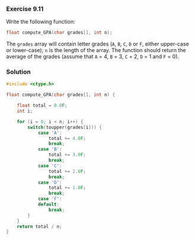 ### Exercise 9.11
Write the following function:

```c
float compute_GPA(char grades[], int n);
```

The `grades` array will contain letter grades (`A`, `B`, `C`, `D` or `F`, either
upper-case or lower-case); `n` is the length of the array. The function should
return the average of the grades (assume that `A` = 4, `B` = 3, `C` = 2, `D` = 1
and `F` = 0).

### Solution

```c
#include <ctype.h>

float compute_GPA(char grades[], int n) {

    float total = 0.0F;
    int i;

    for (i = 0; i < n; i++) {
        switch(toupper(grades[i])) {
            case 'A':
                total += 4.0F;
                break;
            case 'B':
                total += 3.0F;
                break;
            case 'C':
                total += 2.0F;
                break;
            case 'D':
                total += 1.0F;
                break;
            case 'F':
            default:
                break;
        }
    }
    return total / n;
}
```
